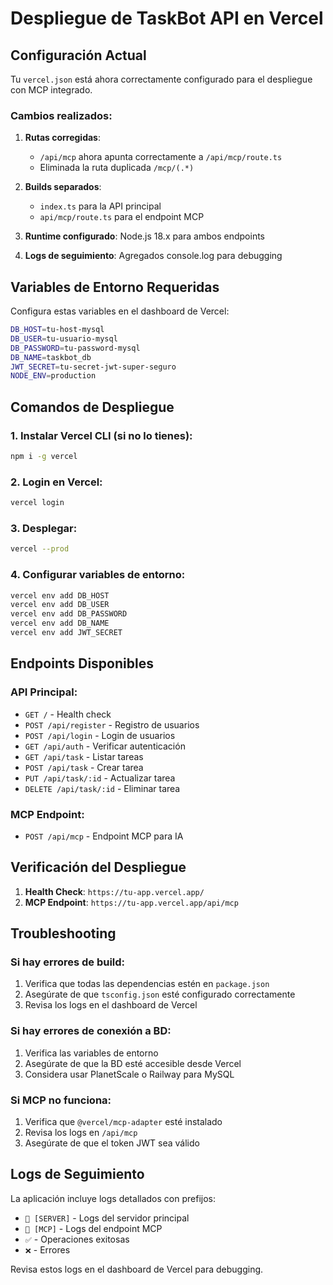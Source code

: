 # Despliegue de TaskBot API en Vercel

## Configuración Actual

Tu `vercel.json` está ahora correctamente configurado para el despliegue con MCP integrado.

### Cambios realizados:

1. **Rutas corregidas**: 
   - `/api/mcp` ahora apunta correctamente a `/api/mcp/route.ts`
   - Eliminada la ruta duplicada `/mcp/(.*)`

2. **Builds separados**: 
   - `index.ts` para la API principal
   - `api/mcp/route.ts` para el endpoint MCP

3. **Runtime configurado**: Node.js 18.x para ambos endpoints

4. **Logs de seguimiento**: Agregados console.log para debugging

## Variables de Entorno Requeridas

Configura estas variables en el dashboard de Vercel:

```bash
DB_HOST=tu-host-mysql
DB_USER=tu-usuario-mysql
DB_PASSWORD=tu-password-mysql
DB_NAME=taskbot_db
JWT_SECRET=tu-secret-jwt-super-seguro
NODE_ENV=production
```

## Comandos de Despliegue

### 1. Instalar Vercel CLI (si no lo tienes):
```bash
npm i -g vercel
```

### 2. Login en Vercel:
```bash
vercel login
```

### 3. Desplegar:
```bash
vercel --prod
```

### 4. Configurar variables de entorno:
```bash
vercel env add DB_HOST
vercel env add DB_USER
vercel env add DB_PASSWORD
vercel env add DB_NAME
vercel env add JWT_SECRET
```

## Endpoints Disponibles

### API Principal:
- `GET /` - Health check
- `POST /api/register` - Registro de usuarios
- `POST /api/login` - Login de usuarios
- `GET /api/auth` - Verificar autenticación
- `GET /api/task` - Listar tareas
- `POST /api/task` - Crear tarea
- `PUT /api/task/:id` - Actualizar tarea
- `DELETE /api/task/:id` - Eliminar tarea

### MCP Endpoint:
- `POST /api/mcp` - Endpoint MCP para IA

## Verificación del Despliegue

1. **Health Check**: `https://tu-app.vercel.app/`
2. **MCP Endpoint**: `https://tu-app.vercel.app/api/mcp`

## Troubleshooting

### Si hay errores de build:
1. Verifica que todas las dependencias estén en `package.json`
2. Asegúrate de que `tsconfig.json` esté configurado correctamente
3. Revisa los logs en el dashboard de Vercel

### Si hay errores de conexión a BD:
1. Verifica las variables de entorno
2. Asegúrate de que la BD esté accesible desde Vercel
3. Considera usar PlanetScale o Railway para MySQL

### Si MCP no funciona:
1. Verifica que `@vercel/mcp-adapter` esté instalado
2. Revisa los logs en `/api/mcp`
3. Asegúrate de que el token JWT sea válido

## Logs de Seguimiento

La aplicación incluye logs detallados con prefijos:
- `🔧 [SERVER]` - Logs del servidor principal
- `🔧 [MCP]` - Logs del endpoint MCP
- `✅` - Operaciones exitosas
- `❌` - Errores

Revisa estos logs en el dashboard de Vercel para debugging. 